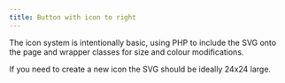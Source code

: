 ```yaml
---
title: Button with icon to right
---
```


The icon system is intentionally basic, using PHP to include the SVG onto the page and wrapper classes for size and colour modifications.

If you need to create a new icon the SVG should be ideally 24x24 large.